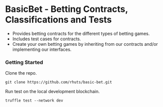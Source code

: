 # BasicBet - Betting Contracts, Classifications and Tests
- Provides betting contracts for the different types of betting games.
- Includes test cases for contracts.
- Create your own betting games by inheriting from our contracts and/or implementing our interfaces.

### Getting Started
Clone the repo.

`git clone https://github.com/rhuts/basic-bet.git`

Run test on the local development blockchain.

`truffle test --network dev`

